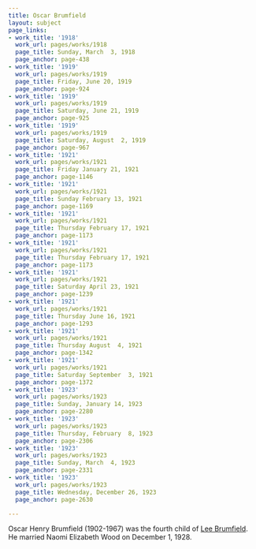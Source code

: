 ```yaml
---
title: Oscar Brumfield
layout: subject
page_links:
- work_title: '1918'
  work_url: pages/works/1918
  page_title: Sunday, March  3, 1918
  page_anchor: page-438
- work_title: '1919'
  work_url: pages/works/1919
  page_title: Friday, June 20, 1919
  page_anchor: page-924
- work_title: '1919'
  work_url: pages/works/1919
  page_title: Saturday, June 21, 1919
  page_anchor: page-925
- work_title: '1919'
  work_url: pages/works/1919
  page_title: Saturday, August  2, 1919
  page_anchor: page-967
- work_title: '1921'
  work_url: pages/works/1921
  page_title: Friday January 21, 1921
  page_anchor: page-1146
- work_title: '1921'
  work_url: pages/works/1921
  page_title: Sunday February 13, 1921
  page_anchor: page-1169
- work_title: '1921'
  work_url: pages/works/1921
  page_title: Thursday February 17, 1921
  page_anchor: page-1173
- work_title: '1921'
  work_url: pages/works/1921
  page_title: Thursday February 17, 1921
  page_anchor: page-1173
- work_title: '1921'
  work_url: pages/works/1921
  page_title: Saturday April 23, 1921
  page_anchor: page-1239
- work_title: '1921'
  work_url: pages/works/1921
  page_title: Thursday June 16, 1921
  page_anchor: page-1293
- work_title: '1921'
  work_url: pages/works/1921
  page_title: Thursday August  4, 1921
  page_anchor: page-1342
- work_title: '1921'
  work_url: pages/works/1921
  page_title: Saturday September  3, 1921
  page_anchor: page-1372
- work_title: '1923'
  work_url: pages/works/1923
  page_title: Sunday, January 14, 1923
  page_anchor: page-2280
- work_title: '1923'
  work_url: pages/works/1923
  page_title: Thursday, February  8, 1923
  page_anchor: page-2306
- work_title: '1923'
  work_url: pages/works/1923
  page_title: Sunday, March  4, 1923
  page_anchor: page-2331
- work_title: '1923'
  work_url: pages/works/1923
  page_title: Wednesday, December 26, 1923
  page_anchor: page-2630

---
```

<p>Oscar Henry Brumfield (1902-1967) was the fourth child of <a href='../subjects/108' title='Lee Brumfield'>Lee Brumfield</a>.  He married Naomi Elizabeth Wood on December 1, 1928.</p>